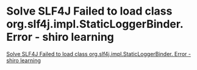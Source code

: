 # Solve SLF4J Failed to load class org.slf4j.impl.StaticLoggerBinder. Error - shiro learning
[Solve SLF4J Failed to load class org.slf4j.impl.StaticLoggerBinder. Error - shiro learning](https://aiwithcloud.com/2022/09/19/solve_slf4j_failed_to_load_class_org-slf4j-impl-staticloggerbinder-_error___shiro_learning/)